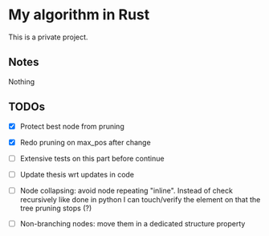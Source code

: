 # My algorithm in Rust
This is a private project.


## Notes
Nothing

## TODOs
- [x] Protect best node from pruning
- [x] Redo pruning on max_pos after change
- [ ] Extensive tests on this part before continue
- [ ] Update thesis wrt updates in code

- [ ] Node collapsing: avoid node repeating "inline". Instead of check recursively like done in python I can touch/verify the element on that the tree pruning stops (?)
- [ ] Non-branching nodes: move them in a dedicated structure property